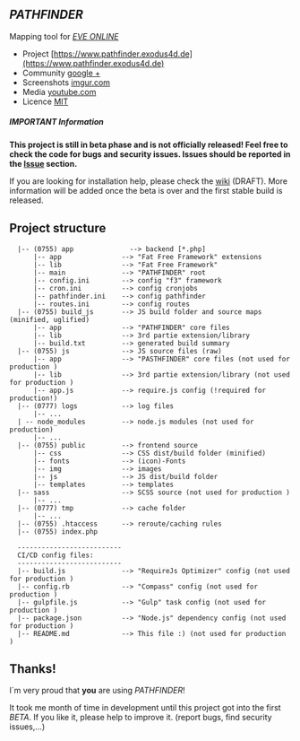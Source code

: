 ## *PATHFINDER*
Mapping tool for [*EVE ONLINE*](https://www.eveonline.com)

- Project [https://www.pathfinder.exodus4d.de](https://www.pathfinder.exodus4d.de)
- Community [google +](https://plus.google.com/u/0/b/110257318165279088853/110257318165279088853)
- Screenshots [imgur.com](http://imgur.com/a/k2aVa)
- Media [youtube.com](https://www.youtube.com/channel/UC7HU7XEoMbqRwqxDTbMjSPg)
- Licence [MIT](http://opensource.org/licenses/MIT)

##### IMPORTANT Information
**This project is still in beta phase and is not officially released! Feel free to check the code for bugs and security issues. Issues should be reported in the [Issue](https://github.com/exodus4d/pathfinder/issues) section.**

If you are looking for installation help, please check the [wiki](https://github.com/exodus4d/pathfinder/wiki) (DRAFT). More information will be added once the beta is over and the first stable build is released.

## Project structure

```
  |-- (0755) app              --> backend [*.php]
      |-- app               --> "Fat Free Framework" extensions
      |-- lib               --> "Fat Free Framework"
      |-- main              --> "PATHFINDER" root
      |-- config.ini        --> config "f3" framework
      |-- cron.ini          --> config cronjobs
      |-- pathfinder.ini    --> config pathfinder
      |-- routes.ini        --> config routes
  |-- (0755) build_js       --> JS build folder and source maps (minified, uglified)
      |-- app               --> "PATHFINDER" core files
      |-- lib               --> 3rd partie extension/library
      |-- build.txt         --> generated build summary
  |-- (0755) js             --> JS source files (raw)
      |-- app               --> "PASTHFINDER" core files (not used for production )
      |-- lib               --> 3rd partie extension/library (not used for production )
      |-- app.js            --> require.js config (!required for production!)
  |-- (0777) logs           --> log files
      |-- ...
  | -- node_modules         --> node.js modules (not used for production)
      |-- ...
  |-- (0755) public         --> frontend source
      |-- css               --> CSS dist/build folder (minified)
      |-- fonts             --> (icon)-Fonts
      |-- img               --> images
      |-- js                --> JS dist/build folder
      |-- templates         --> templates
  |-- sass                  --> SCSS source (not used for production )
      |-- ...
  |-- (0777) tmp            --> cache folder
      |-- ...
  |-- (0755) .htaccess      --> reroute/caching rules
  |-- (0755) index.php

  --------------------------
  CI/CD config files:
  --------------------------
  |-- build.js              --> "RequireJs Optimizer" config (not used for production )
  |-- config.rb             --> "Compass" config (not used for production )
  |-- gulpfile.js           --> "Gulp" task config (not used for production )
  |-- package.json          --> "Node.js" dependency config (not used for production )
  |-- README.md             --> This file :) (not used for production )
```

## Thanks!
I´m very proud that **you** are using *PATHFINDER*!

It took me month of time in development until this project got into the first *BETA*. If you like it, please help to improve it.
(report bugs, find security issues,...)
